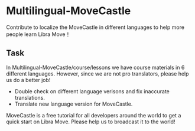# Multilingual-MoveCastle
Contribute to localize the MoveCastle in different languages to help more people learn Libra Move！

## Task
In Multilingual-MoveCastle/course/lessons we have course materials in 6 different languages. 
However, since we are not pro translators, please help us do a better job!

* Double check on different language verisons and fix inaccurate translations.
* Translate new language version for MoveCastle.

MoveCastle is a free tutorial for all developers around the world to get a quick start on Libra Move. 
Please help us to broadcast it to the world!


